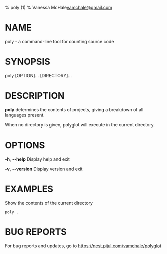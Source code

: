 % poly (1)
% Vanessa McHale<vamchale@gmail.com>

# NAME

poly - a command-line tool for counting source code

# SYNOPSIS

  poly [OPTION]... [DIRECTORY]...

# DESCRIPTION

**poly** determines the contents of projects, giving a breakdown of all
languages present.

When no directory is given, polyglot will execute in the current directory.

# OPTIONS

**-h**, **-\-help** Display help and exit

**-v**, **-\-version** Display version and exit

# EXAMPLES

Show the contents of the current directory

```
poly .
```

# BUG REPORTS

For bug reports and updates, go to https://nest.pijul.com/vamchale/polyglot
